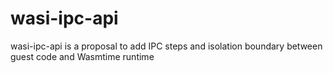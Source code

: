 # wasi-ipc-api
wasi-ipc-api is a proposal to add IPC steps and isolation boundary between guest code and Wasmtime runtime
